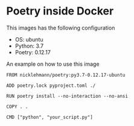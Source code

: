 Poetry inside Docker
====================

This images has the following configuration

- OS: ubuntu
- Python: 3.7
- Poetry: 0.12.17

An example on how to use this image

```
FROM nicklehmann/poetry:py3.7-0.12.17-ubuntu

ADD poetry.lock pyproject.toml ./

RUN poetry install --no-interaction --no-ansi

COPY . .

CMD ["python", "your_script.py"]
```
